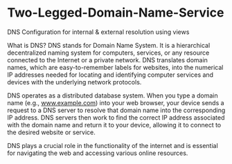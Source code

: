 # Two-Legged-Domain-Name-Service
DNS Configuration for internal &amp; external resolution using views

What is DNS?
DNS stands for Domain Name System. It is a hierarchical decentralized naming system for computers, services, or any resource connected to the Internet or a private network. DNS translates domain names, which are easy-to-remember labels for websites, into the numerical IP addresses needed for locating and identifying computer services and devices with the underlying network protocols.

DNS operates as a distributed database system. When you type a domain name (e.g., www.example.com) into your web browser, your device sends a request to a DNS server to resolve that domain name into the corresponding IP address. DNS servers then work to find the correct IP address associated with the domain name and return it to your device, allowing it to connect to the desired website or service.

DNS plays a crucial role in the functionality of the internet and is essential for navigating the web and accessing various online resources.
